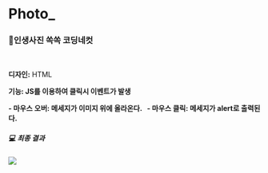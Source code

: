 # Photo_
<h3>📸인생사진 쏙쏙 코딩네컷</h3>
<br>
<p><b>디자인:</b> HTML</p>
<p><b>기능:<b> JS를 이용하여 클릭시 이벤트가 발생</p>
- 마우스 오버: 메세지가 이미지 위에 올라온다. &nbsp;
- 마우스 클릭: 메세지가 alert로 출력된다.

<h5>💻 최종 결과</h5>
<img src="https://user-images.githubusercontent.com/97931260/231816895-abc43f95-8077-4f56-a8b5-75f3061bab19.gif" />

